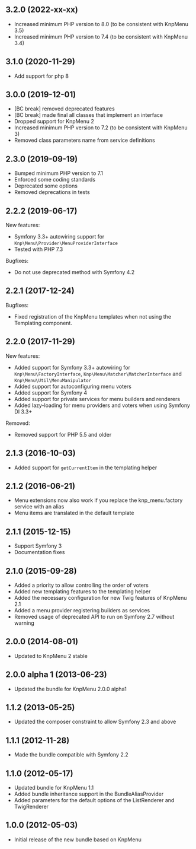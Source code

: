 ## 3.2.0 (2022-xx-xx)

* Increased minimum PHP version to 8.0 (to be consistent with KnpMenu 3.5)
* Increased minimum PHP version to 7.4 (to be consistent with KnpMenu 3.4)

## 3.1.0 (2020-11-29)

* Add support for php 8

## 3.0.0 (2019-12-01)

* [BC break] removed deprecated features
* [BC break] made final all classes that implement an interface
* Dropped support for KnpMenu 2
* Increased minimum PHP version to 7.2 (to be consistent with KnpMenu 3)
* Removed class parameters name from service definitions

## 2.3.0 (2019-09-19)

* Bumped minimum PHP version to 7.1
* Enforced some coding standards
* Deprecated some options
* Removed deprecations in tests

## 2.2.2 (2019-06-17)

New features:

* Symfony 3.3+ autowiring support for `Knp\Menu\Provider\MenuProviderInterface`
* Tested with PHP 7.3

Bugfixes:

* Do not use deprecated method with Symfony 4.2

## 2.2.1 (2017-12-24)

Bugfixes:

* Fixed registration of the KnpMenu templates when not using the Templating component.

## 2.2.0 (2017-11-29)

New features:

* Added support for Symfony 3.3+ autowiring for `Knp\Menu\FactoryInterface`, `Knp\Menu\Matcher\MatcherInterface` and `Knp\Menu\Util\MenuManipulator`
* Added support for autoconfiguring menu voters
* Added support for Symfony 4
* Added support for private services for menu builders and renderers
* Added lazy-loading for menu providers and voters when using Symfony DI 3.3+

Removed:

* Removed support for PHP 5.5 and older

## 2.1.3 (2016-10-03)

* Added support for `getCurrentItem` in the templating helper

## 2.1.2 (2016-06-21)

* Menu extensions now also work if you replace the knp_menu.factory service with an alias
* Menu items are translated in the default template

## 2.1.1 (2015-12-15)

* Support Symfony 3
* Documentation fixes

## 2.1.0 (2015-09-28)

* Added a priority to allow controlling the order of voters
* Added new templating features to the templating helper
* Added the necessary configuration for new Twig features of KnpMenu 2.1
* Added a menu provider registering builders as services
* Removed usage of deprecated API to run on Symfony 2.7 without warning

## 2.0.0 (2014-08-01)

* Updated to KnpMenu 2 stable

## 2.0.0 alpha 1 (2013-06-23)

* Updated the bundle for KnpMenu 2.0.0 alpha1

## 1.1.2 (2013-05-25)

* Updated the composer constraint to allow Symfony 2.3 and above

## 1.1.1 (2012-11-28)

* Made the bundle compatible with Symfony 2.2

## 1.1.0 (2012-05-17)

* Updated bundle for KnpMenu 1.1
* Added bundle inheritance support in the BundleAliasProvider
* Added parameters for the default options of the ListRenderer and TwigRenderer

## 1.0.0 (2012-05-03)

* Initial release of the new bundle based on KnpMenu

